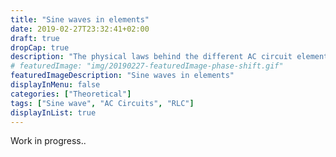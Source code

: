 ```yaml
---
title: "Sine waves in elements"
date: 2019-02-27T23:32:41+02:00
draft: true
dropCap: true
description: "The physical laws behind the different AC circuit elements"
# featuredImage: "img/20190227-featuredImage-phase-shift.gif"
featuredImageDescription: "Sine waves in elements"
displayInMenu: false
categories: ["Theoretical"]
tags: ["Sine wave", "AC Circuits", "RLC"]
displayInList: true
---
```



Work in progress..